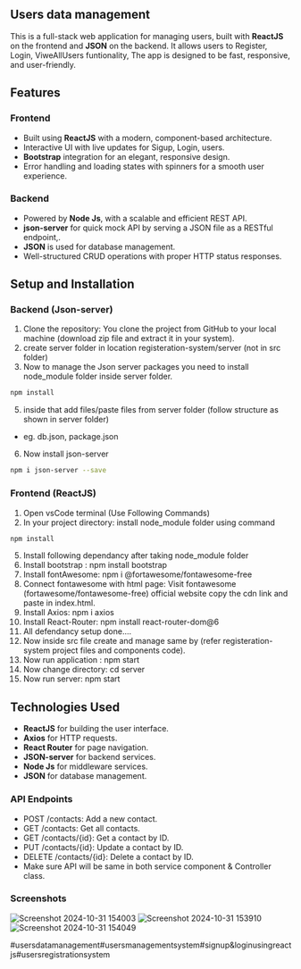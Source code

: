 ## Users data management

This is a full-stack web application for managing users, built with **ReactJS** on the frontend and **JSON** on the backend. It allows users to Register, Login, ViweAllUsers funtionality, The app is designed to be fast, responsive, and user-friendly.

## Features

### Frontend
- Built using **ReactJS** with a modern, component-based architecture.
- Interactive UI with live updates for Sigup, Login, users.
- **Bootstrap** integration for an elegant, responsive design.
- Error handling and loading states with spinners for a smooth user experience.

### Backend
- Powered by **Node Js**, with a scalable and efficient REST API.
- **json-server** for  quick mock API by serving a JSON file as a RESTful endpoint,.
- **JSON** is used for database management.
- Well-structured CRUD operations with proper HTTP status responses.

## Setup and Installation

### Backend (Json-server)
1. Clone the repository: You clone the project from GitHub to your local machine (download zip file and extract it in your system).
2. create server folder in location registeration-system/server (not in src folder)
3. Now to manage the Json server packages you need to install node_module folder inside server folder.
```bash
npm install
```
5. inside that add files/paste files from server folder (follow structure as shown in server folder)
- eg. db.json, package.json
6. Now install json-server
```bash
npm i json-server --save
```

### Frontend (ReactJS)
  1. Open vsCode terminal (Use Following Commands)
  2. In your project directory: install node_module folder using command
```bash
npm install
```
  5. Install following dependancy after taking node_module folder
  4. Install bootstrap : npm install bootstrap
  5. Install fontAwesome: npm i @fortawesome/fontawesome-free
  6. Connect fontawesome with html page:	Visit fontawesome (fortawesome/fontawesome-free) official website copy the cdn link and paste in index.html.
  7. Install Axios: npm i axios
  8. Install React-Router: npm install react-router-dom@6
  9. All defendancy setup done....
  10. Now inside src file create and manage same by (refer registeration-system project files and components code).
  11. Now run application : npm start
  12. Now change directory: cd server
  13. Now run server: npm start

## Technologies Used
- **ReactJS** for building the user interface.
- **Axios** for HTTP requests.
- **React Router** for page navigation.
- **JSON-server** for backend services.
- **Node Js** for middleware services.
- **JSON** for database management.


### API Endpoints
- POST /contacts: Add a new contact.
- GET /contacts: Get all contacts.
- GET /contacts/{id}: Get a contact by ID.
- PUT /contacts/{id}: Update a contact by ID.
- DELETE /contacts/{id}: Delete a contact by ID.
- Make sure API will be same in both service component & Controller class.

### Screenshots
![Screenshot 2024-10-31 154003](https://github.com/user-attachments/assets/9c8fc3d0-c592-4b34-ab31-fa69da86f84c)
![Screenshot 2024-10-31 153910](https://github.com/user-attachments/assets/50f17014-0b90-40d4-9b35-1fdc5ed1f38c)
![Screenshot 2024-10-31 154049](https://github.com/user-attachments/assets/1cbe668e-2c7c-4c2b-902a-f038786df88d)


#usersdatamanagement#usersmanagementsystem#signup&loginusingreactjs#usersregistrationsystem






